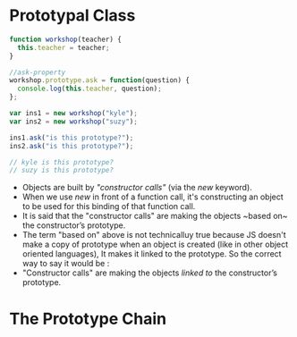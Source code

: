 # Prototypal Class

```javascript
function workshop(teacher) {
  this.teacher = teacher;
}

//ask-property
workshop.prototype.ask = function(question) {
  console.log(this.teacher, question);
};

var ins1 = new workshop("kyle");
var ins2 = new workshop("suzy");

ins1.ask("is this prototype?");
ins2.ask("is this prototype?");

// kyle is this prototype? 
// suzy is this prototype?
```
- Objects are built by _"constructor calls"_ (via the _new_ keyword).
- When we use _new_ in front of a function call, it's constructing an object to be used for this binding of that function call.
- It is said that the "constructor calls" are making the objects ~based on~ the constructor’s prototype.
- The term "based on" above is not technicalluy true because JS doesn't make a copy of prototype when an object is created (like in other object oriented languages), It makes it linked to the prototype. So the correct way to say it would be :
- "Constructor calls" are making the objects _linked to_ the constructor’s prototype.

# The Prototype Chain





